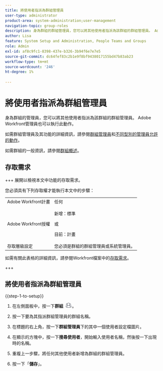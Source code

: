 ```yaml
---
title: 將使用者指派為群組管理員
user-type: administrator
product-area: system-administration;user-management
navigation-topic: group-roles
description: 身為群組的群組管理員，您可以將其他使用者指派為該群組的群組管理員。 Adobe Workfront管理員也可以執行此動作。
author: Lisa
feature: System Setup and Administration, People Teams and Groups
role: Admin
exl-id: af8c9fc1-8398-437e-b326-3b94f6e7e7e5
source-git-commit: dc64fef83c2b1e9f8bf9438017155bd47b83ab23
workflow-type: tm+mt
source-wordcount: '246'
ht-degree: 1%

---
```


# 將使用者指派為群組管理員

身為群組的管理員，您可以將其他使用者指派為該群組的群組管理員。 Adobe Workfront管理員也可以執行此動作。

如需群組管理員及其功能的詳細資訊，請參閱[群組管理員](../../../administration-and-setup/manage-groups/group-roles/group-administrators.md)和[不同型別的管理員允許的動作](../../../administration-and-setup/manage-groups/group-roles/group-actions-allowed-different-types-admins.md)。

如需群組的一般資訊，請參閱[群組概述](../../../administration-and-setup/manage-groups/groups-overview/groups.md)。

## 存取需求

+++ 展開以檢視本文中功能的存取需求。

您必須具有下列存取權才能執行本文中的步驟：

<table style="table-layout:auto"> 
 <col> 
 <col> 
 <tbody> 
  <tr> 
   <td role="rowheader">Adobe Workfront計畫</td> 
   <td>任何</td> 
  </tr> 
  <tr> 
  <tr> 
   <td role="rowheader">Adobe Workfront授權</td> 
   <td><p>新增：標準</p>
       <p>或</p>
       <p>目前：計畫</p></td>
  </tr> 
  </tr> 
  <tr> 
   <td role="rowheader">存取層級設定</td> 
   <td>您必須是群組的群組管理員或系統管理員。</td>
  </tr> 
 </tbody> 
</table>

如需有關此表格的詳細資訊，請參閱Workfront檔案中的[存取需求](/help/quicksilver/administration-and-setup/add-users/access-levels-and-object-permissions/access-level-requirements-in-documentation.md)。

+++

## 將使用者指派為群組管理員

{{step-1-to-setup}}

1. 在左側面板中，按一下&#x200B;**群組** ![](assets/groups-icon.png)。

1. 按一下要為其指派群組管理員的群組名稱。
1. 在標題的右上角，按一下&#x200B;**群組管理員**&#x200B;下的其中一個使用者設定檔圖片。
1. 在顯示的方塊中，按一下&#x200B;**搜尋使用者**，開始輸入使用者名稱，然後按一下出現時的名稱。
1. 重複上一步驟，將任何其他使用者新增為群組的群組管理員。
1. 按一下「**儲存**」。
